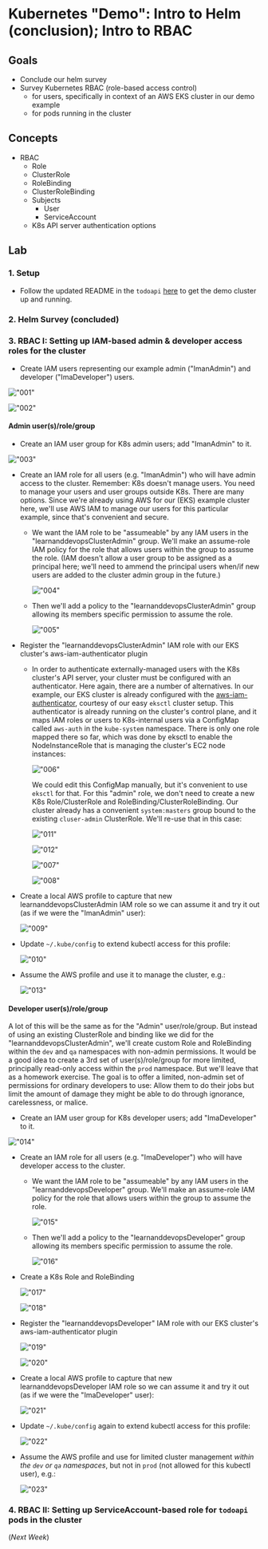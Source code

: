 # Kubernetes "Demo": Intro to Helm (conclusion); Intro to RBAC

## Goals

* Conclude our helm survey
* Survey Kubernetes RBAC (role-based access control)
  * for users, specifically in context of an AWS EKS cluster in our demo example
  * for pods running in the cluster

## Concepts

* RBAC
  * Role
  * ClusterRole
  * RoleBinding
  * ClusterRoleBinding
  * Subjects
    * User
    * ServiceAccount
  * K8s API server authentication options

## Lab

### 1. Setup

* Follow the updated README in the `todoapi` [here](https://github.com/itt-learning-groups/todoapi/blob/master/build/README.md) to get the demo cluster up and running.

### 2. Helm Survey (concluded)

### 3. RBAC I: Setting up IAM-based admin & developer access roles for the cluster

* Create IAM users representing our example admin ("ImanAdmin") and developer ("ImaDeveloper") users.

!["001"](img/001.png "001")

!["002"](img/002.png "002")

#### Admin user(s)/role/group

* Create an IAM user group for K8s admin users; add "ImanAdmin" to it.

!["003"](img/003.png "003")

* Create an IAM role for all users (e.g. "ImanAdmin") who will have admin access to the cluster.
  Remember: K8s doesn't manage users. You need to manage your users and user groups outside K8s.
  There are many options. Since we're already using AWS for our (EKS) example cluster here, we'll use AWS IAM to manage our users for this particular example, since that's convenient and secure.

  * We want the IAM role to be "assumeable" by any IAM users in the "learnanddevopsClusterAdmin" group.
    We'll make an assume-role IAM policy for the role that allows users within the group to assume the role.
    (IAM doesn't allow a user group to be assigned as a principal here; we'll need to ammend the principal users when/if new users are added to the cluster admin group in the future.)

    !["004"](img/004.png "004")

  * Then we'll add a policy to the "learnanddevopsClusterAdmin" group allowing its members specific permission to assume the role.

    !["005"](img/005.png "005")

* Register the "learnanddevopsClusterAdmin" IAM role with our EKS cluster's aws-iam-authenticator plugin

  * In order to authenticate externally-managed users with the K8s cluster's API server, your cluster must be configured with an authenticator.
    Here again, there are a number of alternatives.
    In our example, our EKS cluster is already configured with the [aws-iam-authenticator](https://github.com/kubernetes-sigs/aws-iam-authenticator#how-does-it-work), courtesy of our easy `eksctl` cluster setup.
    This authenticator is already running on the cluster's control plane, and it maps IAM roles or users to K8s-internal users via a ConfigMap called `aws-auth` in the `kube-system` namespace.
    There is only one role mapped there so far, which was done by eksctl to enable the NodeInstanceRole that is managing the cluster's EC2 node instances:

    !["006"](img/006.png "006")

    We could edit this ConfigMap manually, but it's convenient to use `eksctl` for that.
    For this "admin" role, we don't need to create a new K8s Role/ClusterRole and RoleBinding/ClusterRoleBinding.
    Our cluster already has a convenient `system:masters` group bound to the existing `cluser-admin` ClusterRole. We'll re-use that in this case:

    !["011"](img/011.png "011")

    !["012"](img/012.png "012")

    !["007"](img/007.png "007")

    !["008"](img/008.png "008")

* Create a local AWS profile to capture that new learnanddevopsClusterAdmin IAM role so we can assume it and try it out (as if we were the "ImanAdmin" user):

    !["009"](img/009.png "009")

* Update `~/.kube/config` to extend kubectl access for this profile:

    !["010"](img/010.png "010")

* Assume the AWS profile and use it to manage the cluster, e.g.:

    !["013"](img/013.png "013")

#### Developer user(s)/role/group

A lot of this will be the same as for the "Admin" user/role/group.
But instead of using an existing ClusterRole and binding like we did for the "learnanddevopsClusterAdmin", we'll create custom Role and RoleBinding within the `dev` and `qa` namespaces with non-admin permissions.
It would be a good idea to create a 3rd set of user(s)/role/group for more limited, principally read-only access within the `prod` namespace. But we'll leave that as a homework exercise.
The goal is to offer a limited, non-admin set of permissions for ordinary developers to use: Allow them to do their jobs but limit the amount of damage they might be able to do through ignorance, carelessness, or malice.

* Create an IAM user group for K8s developer users; add "ImaDeveloper" to it.

!["014"](img/014.png "014")

* Create an IAM role for all users (e.g. "ImaDeveloper") who will have developer access to the cluster.

  * We want the IAM role to be "assumeable" by any IAM users in the "learnanddevopsDeveloper" group.
    We'll make an assume-role IAM policy for the role that allows users within the group to assume the role.

    !["015"](img/015.png "015")

  * Then we'll add a policy to the "learnanddevopsDeveloper" group allowing its members specific permission to assume the role.

    !["016"](img/016.png "016")

* Create a K8s Role and RoleBinding

    !["017"](img/017.png "017")

    !["018"](img/018.png "018")

* Register the "learnanddevopsDeveloper" IAM role with our EKS cluster's aws-iam-authenticator plugin

    !["019"](img/019.png "019")

    !["020"](img/020.png "020")

* Create a local AWS profile to capture that new learnanddevopsDeveloper IAM role so we can assume it and try it out (as if we were the "ImaDeveloper" user):

    !["021"](img/021.png "021")

* Update `~/.kube/config` again to extend kubectl access for this profile:

    !["022"](img/022.png "022")

* Assume the AWS profile and use for limited cluster management *within the `dev` or `qa` namespaces*, but not in `prod` (not allowed for this kubectl user), e.g.:

    !["023"](img/023.png "023")

### 4. RBAC II: Setting up ServiceAccount-based role for `todoapi` pods in the cluster

(*Next Week*)
